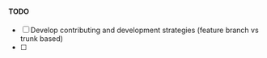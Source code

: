 #### TODO
- [ ] Develop contributing and development strategies (feature branch vs trunk based)
- [ ]
